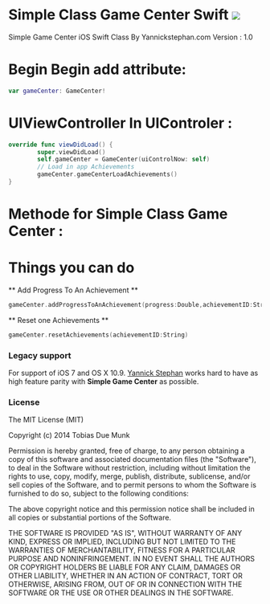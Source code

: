 Simple Class Game Center Swift  [![](http://img.shields.io/badge/iOS-8.0%2B-lightgrey.svg)]()
=====

Simple Game Center iOS Swift Class
By Yannickstephan.com
Version : 1.0


**Begin** Begin add attribute:
=====
```swift
var gameCenter: GameCenter! 
```


**UIViewController** In UIControler :
=====
```swift
override func viewDidLoad() {
        super.viewDidLoad()
        self.gameCenter = GameCenter(uiControlNow: self)
        // Load in app Achievements
        gameCenter.gameCenterLoadAchievements()
}
```

**Methode** for Simple Class Game Center :
=====
**Things you can do**
=====

** Add Progress To An Achievement **
```swift
gameCenter.addProgressToAnAchievement(progress:Double,achievementID:String)
```
** Reset one Achievements **
```swift
gameCenter.resetAchievements(achievementID:String)
```


### Legacy support
For support of iOS 7 and OS X 10.9. [Yannick Stephan](https://yannickstephan.com) works hard to have as high feature parity with **Simple Game Center** as possible.

### License
The MIT License (MIT)

Copyright (c) 2014 Tobias Due Munk

Permission is hereby granted, free of charge, to any person obtaining a copy of
this software and associated documentation files (the "Software"), to deal in
the Software without restriction, including without limitation the rights to
use, copy, modify, merge, publish, distribute, sublicense, and/or sell copies of
the Software, and to permit persons to whom the Software is furnished to do so,
subject to the following conditions:

The above copyright notice and this permission notice shall be included in all
copies or substantial portions of the Software.

THE SOFTWARE IS PROVIDED "AS IS", WITHOUT WARRANTY OF ANY KIND, EXPRESS OR
IMPLIED, INCLUDING BUT NOT LIMITED TO THE WARRANTIES OF MERCHANTABILITY, FITNESS
FOR A PARTICULAR PURPOSE AND NONINFRINGEMENT. IN NO EVENT SHALL THE AUTHORS OR
COPYRIGHT HOLDERS BE LIABLE FOR ANY CLAIM, DAMAGES OR OTHER LIABILITY, WHETHER
IN AN ACTION OF CONTRACT, TORT OR OTHERWISE, ARISING FROM, OUT OF OR IN
CONNECTION WITH THE SOFTWARE OR THE USE OR OTHER DEALINGS IN THE SOFTWARE.
